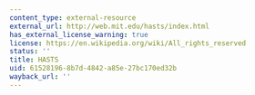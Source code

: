 ```yaml
---
content_type: external-resource
external_url: http://web.mit.edu/hasts/index.html
has_external_license_warning: true
license: https://en.wikipedia.org/wiki/All_rights_reserved
status: ''
title: HASTS
uid: 61528196-8b7d-4842-a85e-27bc170ed32b
wayback_url: ''
---
```

